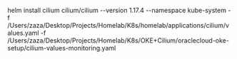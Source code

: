 

helm install cilium cilium/cilium --version 1.17.4 --namespace kube-system -f /Users/zaza/Desktop/Projects/Homelab/K8s/homelab/applications/cilium/values.yaml -f /Users/zaza/Desktop/Projects/Homelab/K8s/OKE+Cilium/oraclecloud-oke-setup/cilium-values-monitoring.yaml